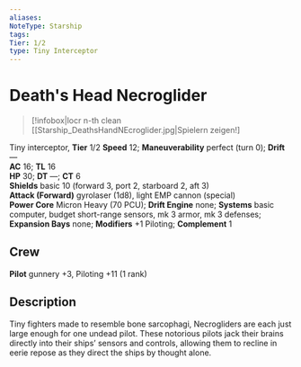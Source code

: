 ```yaml
---
aliases: 
NoteType: Starship
tags: 
Tier: 1/2
type: Tiny Interceptor
---
```


# Death's Head Necroglider

> [!infobox|locr n-th clean
>  [[Starship_DeathsHandNEcroglider.jpg|Spielern zeigen!]
> 

Tiny interceptor, **Tier** 1/2
**Speed** 12; **Maneuverability** perfect (turn 0); **Drift** —  
**AC** 16; **TL** 16  
**HP** 30; **DT** —; **CT** 6  
**Shields** basic 10 (forward 3, port 2, starboard 2, aft 3)  
**Attack (Forward)** gyrolaser (1d8), light EMP cannon (special)  
**Power Core** Micron Heavy (70 PCU); **Drift Engine** none; **Systems** basic computer, budget short-range sensors, mk 3 armor, mk 3 defenses; **Expansion Bays** none; **Modifiers** +1 Piloting; **Complement** 1

## Crew

**Pilot** gunnery +3, Piloting +11 (1 rank)

## Description

Tiny fighters made to resemble bone sarcophagi, Necrogliders are each just large enough for one undead pilot. These notorious pilots jack their brains directly into their ships’ sensors and controls, allowing them to recline in eerie repose as they direct the ships by thought alone.
